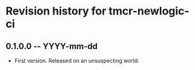 # Revision history for tmcr-newlogic-ci

## 0.1.0.0  -- YYYY-mm-dd

* First version. Released on an unsuspecting world.
